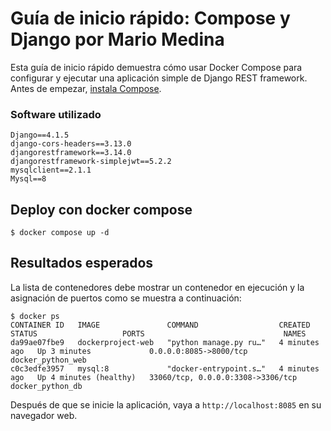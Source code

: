 # Guía de inicio rápido: Compose y Django por Mario Medina

Esta guía de inicio rápido demuestra cómo usar Docker Compose para configurar y ejecutar una aplicación simple de Django REST framework. Antes de empezar,
[instala Compose](https://docs.docker.com/compose/install/).

### Software utilizado

```
Django==4.1.5
django-cors-headers==3.13.0
djangorestframework==3.14.0
djangorestframework-simplejwt==5.2.2
mysqlclient==2.1.1
Mysql==8
```


## Deploy con docker compose

```
$ docker compose up -d
```

## Resultados esperados

La lista de contenedores debe mostrar un contenedor en ejecución y la asignación de puertos como se muestra a continuación:
```
$ docker ps
CONTAINER ID   IMAGE               COMMAND                  CREATED         STATUS                   PORTS                               NAMES
da99ae07fbe9   dockerproject-web   "python manage.py ru…"   4 minutes ago   Up 3 minutes             0.0.0.0:8085->8000/tcp              docker_python_web
c0c3edfe3957   mysql:8             "docker-entrypoint.s…"   4 minutes ago   Up 4 minutes (healthy)   33060/tcp, 0.0.0.0:3308->3306/tcp   docker_python_db

```

Después de que se inicie la aplicación, vaya a `http://localhost:8085` en su navegador web.



